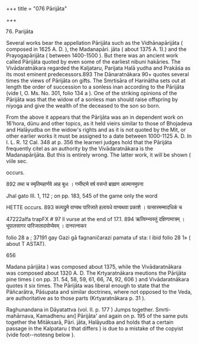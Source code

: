 +++
title = "076 Pārijāta"

+++

76. Parijāta 

Several works bear the appellation Pārijāta such as the Vidhānapārijāta ( composed in 1625 A. D. ), the Madanapāri. jāta ( about 1375 A. 1).) and the Prayogapārijāta ( between 1400-1500 ). But there was an ancient work called Pārijāta quoted by even some of the earliest nibuni hakāries. The Vivādaratnākara regarded the Kaljataru, Parijata Halā yudha and Prakāśa as its most eminent predecessors.893 The Dānaratnākara 90+ quotes several times the views of Pārijāta on gifts. The Smṛtisāra of Harinātha sets out at length tbe order of succession to a sonless inan according to the Pārijāta (vide I, O. Ms. No. 301, folio 134 a ). One of the striking opinions of the Pārijāta was that the widow of a sonless man should raise offspring by niyoga and give the wealth of the deceased to the son so born. 

From the above it appears that the Pārijāta was an in dependent work on 16'hora, dūnu and other topics, as it held vieirs similar to those of Bhojadeva and Halāyudba on the widow's rights and as it is not quoted by the Mit, or other earlier works it must be assigned to a date between 1000-1125 A. D. In I. L. R. 12 Cal. 348 at p. 356 the learneri judges hold that the Pārijāta frequently citel as an authority by the Vivādaratnākara is the Madanapārijāta. But this is entirely wrong. The latter work, it will be shown ( viile sec. 

occurs. 

892 तथा च स्मृतिमहार्णवे आह बुधः । गर्भीष्टमे वर्ष वसन्ते ब्राह्मण आत्मानमुपना 

Jhal gato III. 1, 112 ; on pp. 183, 545 of the game only the word 

HETTE occurs. 893 कल्पद्रुमे वाप्यथ पारिजाते हलायधे वाप्यथवा प्रकाशे । यत्सारमम्मादधिकं च 

47222alfa trapFX \# 97 ll vurse at the end of 17.1. 894 ऋत्विम्भ्यस्तुं दक्षिणामात्रम् । भूपालसागर पारिजातादयोप्येवम् । दानरत्नाकर 

folio 28 a ; 37191 gay Gazi gā fagnaničarazi pamata uf sta: l ibid folio 28 1» ( about T ASTAT). 

656 



Madana pārijāta ) was composed about 1375, while the Vivādaratnākara was composed about 1320 A. D. The Krtyaratnākara meutions the Pārijāta pine times ( on pp. 31. 54, 58, 59, 61, 66, 74, 92, 606 ) and Vivādaratnākara quotes it six times. The Pārijāta was liberal enough to state that the Pāñcarātra, Pāśupata and similar doctrines, where not opposed to the Veda, are authoritative as to those parts (Krtyaratnākara p. 31 ). 

Raghunandana in Dāyatattva (vol. II. p. 177 ) Jumps together. Smrti-mahārnava, Kamadhenu anı] Pārijāta' anıl again on p. 195 of the same puts together the Mitāksarā, Pāri. jāta, Halāyudba and holds that a certain passage in the Kalpataru ( that differs ) is due to a mistake of the copyist (vide foot--notesng below ). 
